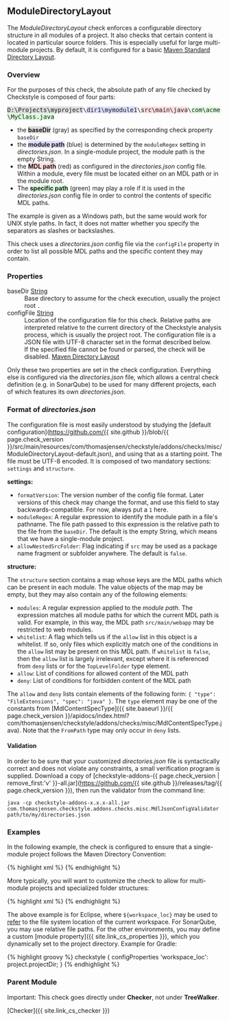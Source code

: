 ## ModuleDirectoryLayout

The *ModuleDirectoryLayout* check enforces a configurable directory structure in all modules of a project. It also
checks that certain content is located in particular source folders. This is especially useful for large multi-module
projects. By default, it is configured for a basic [Maven Standard Directory Layout](https://maven.apache.org/guides/introduction/introduction-to-the-standard-directory-layout.html).


### Overview

For the purposes of this check, the absolute path of any file checked by Checkstyle is composed of four parts:

<p><tt><span style="background-color:#dddddd;">D:\Projects\myproject</span>\<span style="background-color:#ddddff;">dir1\mymodule1</span>\<span style="background-color:#ffdddd;">src\main\java</span>\<span style="background-color:#ddffdd;">com\acme\MyClass.java</span></tt></p>

- the <span style="background-color:#dddddd;">**baseDir**</span> (gray) as specified by the corresponding check
  property `baseDir`
- the <span style="background-color:#ddddff;">**module path**</span> (blue) is determined by the `moduleRegex`
  setting in *directories.json*. In a single-module project, the module path is the empty
  String.
- the <span style="background-color:#ffdddd;">**MDL path**</span> (red) as configured in the *directories.json* config
  file. Within a module, every file must be located either on an MDL path or in the module root.
- The <span style="background-color:#ddffdd;">**specific path**</span> (green) may play a role if it is used in the
  *directories.json* config file in order to control the contents of specific MDL paths.

The example is given as a Windows path, but the same would work for UNIX style paths. In fact, it does not matter
whether you specify the separators as slashes or backslashes.

This check uses a *directories.json* config file via the `configFile` property in order to list all possible MDL paths
and the specific content they may contain.


### Properties

<dl>
<dt><span class="propname">baseDir</span>
    <span class="proptype"><a href="{{ site.link_cs_type_string }}">String</a></span></dt>
<dd><span class="propdesc">Base directory to assume for the check execution, usually the project root</span>
    <span class="propdefault"><code>.</code></span></dd>

<dt><span class="propname">configFile</span>
    <span class="proptype"><a href="{{ site.link_cs_type_string }}">String</a></span></dt>
<dd><span class="propdesc">Location of the configuration file for this check. Relative paths are interpreted relative
    to the current directory of the Checkstyle analysis process, which is usually the project root. The configuration
    file is a JSON file with UTF-8 character set in the format described below.<br/>
    If the specified file cannot be found or parsed, the check will be disabled.</span>
    <span class="propdefault"><a href="https://github.com/{{ site.github }}/blob/{{ page.check_version }}/src/main/resources/com/thomasjensen/checkstyle/addons/checks/misc/ModuleDirectoryLayout-default.json">Maven
    Directory Layout</a></span></dd>
</dl>

Only these two properties are set in the check configuration. Everything else is configured via the *directories.json*
file, which allows a central check definition (e.g. in SonarQube) to be used for many different projects, each of which
features its own *directories.json*.


### Format of *directories.json*

The configuration file is most easily understood by studying the [default
configuration](https://github.com/{{ site.github }}/blob/{{ page.check_version }}/src/main/resources/com/thomasjensen/checkstyle/addons/checks/misc/ModuleDirectoryLayout-default.json),
and using that as a starting point. The file must be UTF-8 encoded. It is composed of two mandatory sections: `settings` and `structure`.

**settings:**

 - `formatVersion`: The version number of the config file format. Later versions of this check may change the format,
   and use this field to stay backwards-compatible. For now, always put a `1` here.
 - `moduleRegex`: A regular expression to identify the module path in a file's pathname. The file path passed to this
   expression is the relative path to the file from the `baseDir`. The default is the empty String, which means that
   we have a single-module project.
 - `allowNestedSrcFolder`: Flag indicating if `src` may be used as a package name fragment or subfolder anywhere. The
   default is `false`.

**structure:**

The `structure` section contains a map whose keys are the MDL paths which can be present in each module. The value
objects of the map may be empty, but they may also contain any of the following elements:

 - `modules`: A regular expression applied to the *module path*. The expression matches all module paths for which
   the current MDL path is valid. For example, in this way, the MDL path `src/main/webapp` may be restricted to web
   modules.
 - `whitelist`: A flag which tells us if the `allow` list in this object is a whitelist. If so, only files which
   explicitly match one of the conditions in the `allow` list may be present on this MDL path. If `whitelist` is
   `false`, then the `allow` list is largely irrelevant, except where it is referenced from `deny` lists or for the
   `TopLevelFolder` type element.
 - `allow`: List of conditions for allowed content of the MDL path
 - `deny`: List of conditions for forbidden content of the MDL path

The `allow` and `deny` lists contain elements of the following form: `{ "type": "FileExtensions", "spec": "java" }`. The `type` element may be one of the constants from
[MdlContentSpecType]({{ site.baseurl }}/{{ page.check_version }}/apidocs/index.html?com/thomasjensen/checkstyle/addons/checks/misc/MdlContentSpecType.java). Note that
the `FromPath` type may only occur in `deny` lists.


#### Validation

In order to be sure that your customized *directories.json* file is syntactically correct and does not violate any
constraints, a small verification program is supplied. Download a copy of
[checkstyle-addons-{{ page.check_version | remove_first:'v' }}-all.jar](https://github.com/{{ site.github }}/releases/tag/{{ page.check_version }}),
then run the validator from the command line:

    java -cp checkstyle-addons-x.x.x-all.jar com.thomasjensen.checkstyle.addons.checks.misc.MdlJsonConfigValidator path/to/my/directories.json


### Examples

In the following example, the check is configured to ensure that a single-module project follows the Maven
 Directory Convention:

{% highlight xml %}
<module name="ModuleDirectoryLayout"/>
{% endhighlight %}

More typically, you will want to customize the check to allow for multi-module projects and specialized folder
structures:

{% highlight xml %}
<module name="ModuleDirectoryLayout">
  <property name="baseDir" value="${workspace_loc}"/>
  <property name="configFile" value="config/directories.json"/>
</module>
{% endhighlight %}

The above example is for Eclipse, where `${workspace_loc}` may be used to [refer](http://eclipse-cs.sourceforge.net/#!/properties) to the file system location of the current workspace. For SonarQube, you may use relative file paths. For the other environments, you may define a custom [module property]({{ site.link_cs_properties }}), which you dynamically set to the project directory. Example for Gradle:

{% highlight groovy %}
checkstyle {
    configProperties 'workspace_loc': project.projectDir;
}
{% endhighlight %}


### Parent Module

<div class="alert alert-info">
  <p>Important: This check goes directly under <b>Checker</b>, not under <b>TreeWalker</b>.</p>
</div>

[Checker]({{ site.link_cs_checker }})
